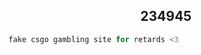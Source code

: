 <!-- TITLE -->
<h2 align="center">234945</h2>

<!-- GO CODE -->
```python
fake csgo gambling site for retards <3
